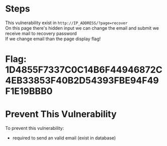 # Steps

This vulnerability exist in `http://IP_ADDRESS/?page=recover`  
On this page there's hidden input we can change the email and submit we receive mail to recovery password  
If we change email than the page display flag!

# Flag: 1D4855F7337C0C14B6F44946872C4EB33853F40B2D54393FBE94F49F1E19BBB0

# Prevent This Vulnerability

To prevent this vulnerability:

- required to send an valid email (exist in database)
